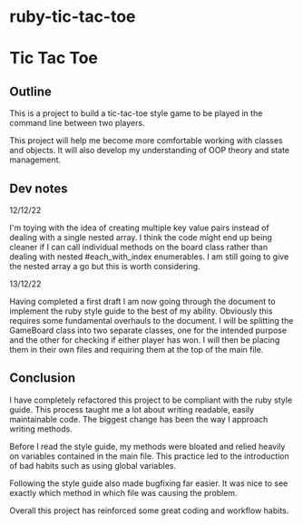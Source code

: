 # ruby-tic-tac-toe

# Tic Tac Toe

## Outline

This is a project to build a tic-tac-toe style game to be played in the command line between two players.

This project will help me become more comfortable working with classes and objects. It will also develop my understanding of OOP theory and state management.

## Dev notes

12/12/22

I'm toying with the idea of creating multiple key value pairs instead of dealing with a single nested array. I think the code might end up being cleaner if I can call individual methods on the board class rather than dealing with nested #each_with_index enumerables. I am still going to give the nested array a go but this is worth considering.

13/12/22

Having completed a first draft I am now going through the document to implement
the ruby style guide to the best of my ability. Obviously this requires some
fundamental overhauls to the document. I will be splitting the GameBoard class
into two separate classes, one for the intended purpose and the other for
checking if either player has won. I will then be placing them in their own
files and requiring them at the top of the main file.

## Conclusion

I have completely refactored this project to be compliant with the ruby style
guide. This process taught me a lot about writing readable, easily maintainable
code. The biggest change has been the way I approach writing methods.

Before I read the style guide, my methods were bloated and relied heavily on
variables contained in the main file. This practice led to the introduction
of bad habits such as using global variables.

Following the style guide also made bugfixing far easier. It was nice to see
exactly which method in which file was causing the problem.

Overall this project has reinforced some great coding and workflow habits.
